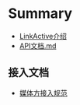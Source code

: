 # Summary

* [LinkActive介绍](README.md)
* [API文档.md](apiwen-6863-md.md)

## 接入文档

* [媒体方接入规范](standard.md)

